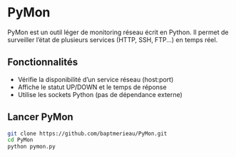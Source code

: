 # PyMon 

PyMon est un outil léger de monitoring réseau écrit en Python. Il permet de surveiller l’état de plusieurs services (HTTP, SSH, FTP...) en temps réel.

##  Fonctionnalités

- Vérifie la disponibilité d’un service réseau (host:port)
- Affiche le statut UP/DOWN et le temps de réponse
- Utilise les sockets Python (pas de dépendance externe)

## Lancer PyMon

```bash
git clone https://github.com/baptmerieau/PyMon.git
cd PyMon
python pymon.py
